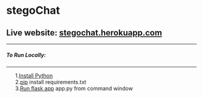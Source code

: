 # stegoChat
<h2>Live website: <a href='https://stegochat.herokuapp.com' target="_blank">stegochat.herokuapp.com</a></h2>
<hr>
<h5>To Run Locally:</h5>
<hr>
<ol>
  <l1>1.<a href='https://www.python.org/downloads/' target="_blank">Install Python</a></li><br>
  <l1>2.<a href='https://www.liquidweb.com/kb/install-pip-windows/' target="_blank">pip</a> install requirements.txt</li><br>
  <l1>3.<a href='https://flask.palletsprojects.com/en/1.1.x/quickstart/' target="_blank">Run flask app</a> app.py from command window</li><br>
</ol>
  
